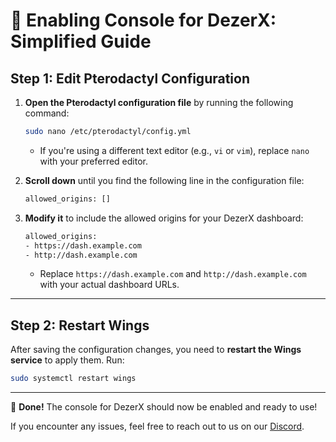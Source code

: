 # 🚀 **Enabling Console for DezerX: Simplified Guide**

## Step 1: Edit Pterodactyl Configuration

1. **Open the Pterodactyl configuration file** by running the following command:

   ```bash
   sudo nano /etc/pterodactyl/config.yml
   ```

   - If you're using a different text editor (e.g., `vi` or `vim`), replace `nano` with your preferred editor.

2. **Scroll down** until you find the following line in the configuration file:

   ```bash
   allowed_origins: []
   ```

3. **Modify it** to include the allowed origins for your DezerX dashboard:

   ```bash
   allowed_origins:
   - https://dash.example.com
   - http://dash.example.com
   ```

   - Replace `https://dash.example.com` and `http://dash.example.com` with your actual dashboard URLs.

---

## Step 2: Restart Wings

After saving the configuration changes, you need to **restart the Wings service** to apply them. Run:

```bash
sudo systemctl restart wings
```

---

🎉 **Done!** The console for DezerX should now be enabled and ready to use!

If you encounter any issues, feel free to reach out to us on our [Discord](https://discord.gg/UN4VVc2hWJ).
